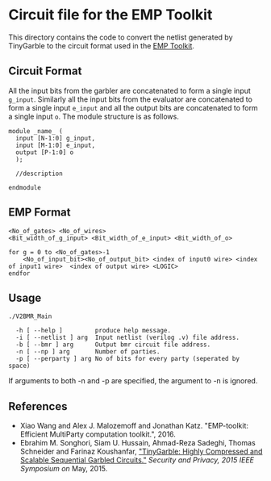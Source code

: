 Circuit file for the EMP Toolkit
=======
This directory contains the code to convert the netlist generated by TinyGarble to the circuit format used in the [EMP Toolkit](https://github.com/emp-toolkit).

## Circuit Format
All the input bits from the garbler are concatenated to form a single input `g_input`. Similarly all the input bits from the evaluator are concatenated to form a single input `e_input` and all the output bits are concatenated to form a single input `o`. The module structure is as follows. 
```
module _name_ ( 
  input [N-1:0] g_input,
  input [M-1:0] e_input,
  output [P-1:0] o
  );
  
  //description
  
endmodule 
```

## EMP Format
```
<No_of_gates> <No_of_wires>
<Bit_width_of_g_input> <Bit_width_of_e_input> <Bit_width_of_o> 

for g = 0 to <No_of_gates>-1
	<No_of_input_bit><No_of_output_bit> <index of input0 wire> <index of input1 wire>  <index of output wire> <LOGIC>
endfor
```

## Usage
```
./V2BMR_Main 

  -h [ --help ]         produce help message.
  -i [ --netlist ] arg  Input netlist (verilog .v) file address.
  -b [ --bmr ] arg      Output bmr circuit file address.
  -n [ --np ] arg       Number of parties.
  -p [ --perparty ] arg No of bits for every party (seperated by space)

```
If arguments to both -n and -p are specified, the argument to -n is ignored.

## References
- Xiao Wang and Alex J. Malozemoff and Jonathan Katz. "EMP-toolkit: Efficient MultiParty computation toolkit.", 2016. 
- Ebrahim M. Songhori, Siam U. Hussain, Ahmad-Reza Sadeghi, Thomas Schneider
and Farinaz Koushanfar, ["TinyGarble: Highly Compressed and Scalable Sequential
Garbled Circuits."](http://esonghori.github.io/file/TinyGarble.pdf) <i>Security
and Privacy, 2015 IEEE Symposium on</i> May, 2015.


